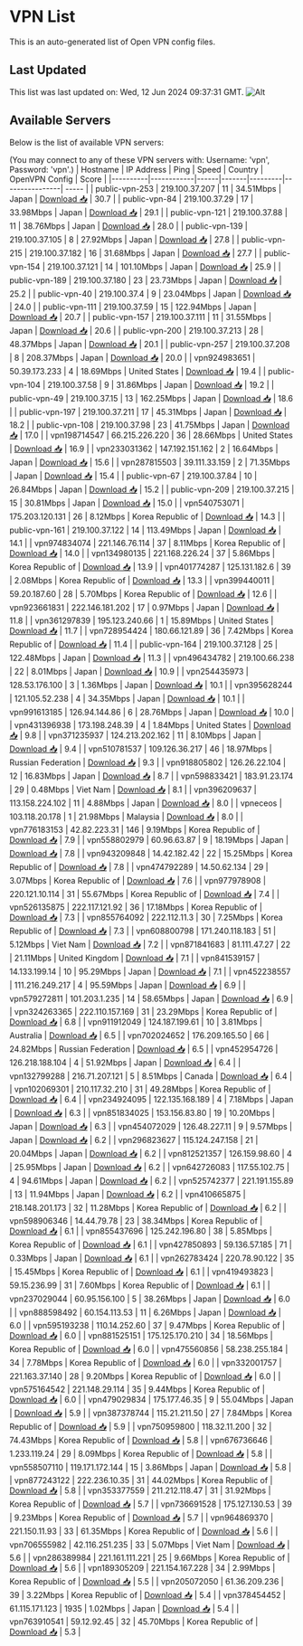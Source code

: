 # VPN List

This is an auto-generated list of Open VPN config files.

## Last Updated

This list was last updated on: Wed, 12 Jun 2024 09:37:31 GMT.
![Alt](https://repobeats.axiom.co/api/embed/186b98318ef1479477931607c1ad7d823f12451f.svg "Repobeats analytics image")

## Available Servers

Below is the list of available VPN servers:

(You may connect to any of these VPN servers with: Username: 'vpn', Password: 'vpn'.)
| Hostname | IP Address | Ping | Speed | Country | OpenVPN Config | Score |
|----------|------------|------|-------|---------|----------------| ----- |
| public-vpn-253 | 219.100.37.207 | 11 | 34.51Mbps | Japan | [Download 📥](./configs/server_0_JP.ovpn) | 30.7 |
| public-vpn-84 | 219.100.37.29 | 17 | 33.98Mbps | Japan | [Download 📥](./configs/server_1_JP.ovpn) | 29.1 |
| public-vpn-121 | 219.100.37.88 | 11 | 38.76Mbps | Japan | [Download 📥](./configs/server_2_JP.ovpn) | 28.0 |
| public-vpn-139 | 219.100.37.105 | 8 | 27.92Mbps | Japan | [Download 📥](./configs/server_3_JP.ovpn) | 27.8 |
| public-vpn-215 | 219.100.37.182 | 16 | 31.68Mbps | Japan | [Download 📥](./configs/server_4_JP.ovpn) | 27.7 |
| public-vpn-154 | 219.100.37.121 | 14 | 101.10Mbps | Japan | [Download 📥](./configs/server_5_JP.ovpn) | 25.9 |
| public-vpn-189 | 219.100.37.180 | 23 | 23.73Mbps | Japan | [Download 📥](./configs/server_6_JP.ovpn) | 25.2 |
| public-vpn-40 | 219.100.37.4 | 9 | 23.04Mbps | Japan | [Download 📥](./configs/server_7_JP.ovpn) | 24.0 |
| public-vpn-111 | 219.100.37.59 | 15 | 122.94Mbps | Japan | [Download 📥](./configs/server_8_JP.ovpn) | 20.7 |
| public-vpn-157 | 219.100.37.111 | 11 | 31.55Mbps | Japan | [Download 📥](./configs/server_9_JP.ovpn) | 20.6 |
| public-vpn-200 | 219.100.37.213 | 28 | 48.37Mbps | Japan | [Download 📥](./configs/server_10_JP.ovpn) | 20.1 |
| public-vpn-257 | 219.100.37.208 | 8 | 208.37Mbps | Japan | [Download 📥](./configs/server_11_JP.ovpn) | 20.0 |
| vpn924983651 | 50.39.173.233 | 4 | 18.69Mbps | United States | [Download 📥](./configs/server_12_US.ovpn) | 19.4 |
| public-vpn-104 | 219.100.37.58 | 9 | 31.86Mbps | Japan | [Download 📥](./configs/server_13_JP.ovpn) | 19.2 |
| public-vpn-49 | 219.100.37.15 | 13 | 162.25Mbps | Japan | [Download 📥](./configs/server_14_JP.ovpn) | 18.6 |
| public-vpn-197 | 219.100.37.211 | 17 | 45.31Mbps | Japan | [Download 📥](./configs/server_15_JP.ovpn) | 18.2 |
| public-vpn-108 | 219.100.37.98 | 23 | 41.75Mbps | Japan | [Download 📥](./configs/server_16_JP.ovpn) | 17.0 |
| vpn198714547 | 66.215.226.220 | 36 | 28.66Mbps | United States | [Download 📥](./configs/server_17_US.ovpn) | 16.9 |
| vpn233031362 | 147.192.151.162 | 2 | 16.64Mbps | Japan | [Download 📥](./configs/server_18_JP.ovpn) | 15.6 |
| vpn287815503 | 39.111.33.159 | 2 | 71.35Mbps | Japan | [Download 📥](./configs/server_19_JP.ovpn) | 15.4 |
| public-vpn-67 | 219.100.37.84 | 10 | 26.84Mbps | Japan | [Download 📥](./configs/server_20_JP.ovpn) | 15.2 |
| public-vpn-209 | 219.100.37.215 | 15 | 30.81Mbps | Japan | [Download 📥](./configs/server_21_JP.ovpn) | 15.0 |
| vpn540753071 | 175.203.120.131 | 26 | 8.12Mbps | Korea Republic of | [Download 📥](./configs/server_22_KR.ovpn) | 14.3 |
| public-vpn-161 | 219.100.37.122 | 14 | 113.49Mbps | Japan | [Download 📥](./configs/server_23_JP.ovpn) | 14.1 |
| vpn974834074 | 221.146.76.114 | 37 | 8.11Mbps | Korea Republic of | [Download 📥](./configs/server_24_KR.ovpn) | 14.0 |
| vpn134980135 | 221.168.226.24 | 37 | 5.86Mbps | Korea Republic of | [Download 📥](./configs/server_25_KR.ovpn) | 13.9 |
| vpn401774287 | 125.131.182.6 | 39 | 2.08Mbps | Korea Republic of | [Download 📥](./configs/server_26_KR.ovpn) | 13.3 |
| vpn399440011 | 59.20.187.60 | 28 | 5.70Mbps | Korea Republic of | [Download 📥](./configs/server_27_KR.ovpn) | 12.6 |
| vpn923661831 | 222.146.181.202 | 17 | 0.97Mbps | Japan | [Download 📥](./configs/server_28_JP.ovpn) | 11.8 |
| vpn361297839 | 195.123.240.66 | 1 | 15.89Mbps | United States | [Download 📥](./configs/server_29_US.ovpn) | 11.7 |
| vpn728954424 | 180.66.121.89 | 36 | 7.42Mbps | Korea Republic of | [Download 📥](./configs/server_30_KR.ovpn) | 11.4 |
| public-vpn-164 | 219.100.37.128 | 25 | 122.48Mbps | Japan | [Download 📥](./configs/server_31_JP.ovpn) | 11.3 |
| vpn496434782 | 219.100.66.238 | 22 | 8.01Mbps | Japan | [Download 📥](./configs/server_32_JP.ovpn) | 10.9 |
| vpn254435973 | 128.53.176.100 | 3 | 1.36Mbps | Japan | [Download 📥](./configs/server_33_JP.ovpn) | 10.1 |
| vpn395628244 | 121.105.52.238 | 4 | 34.35Mbps | Japan | [Download 📥](./configs/server_34_JP.ovpn) | 10.1 |
| vpn991613185 | 126.94.144.86 | 6 | 28.76Mbps | Japan | [Download 📥](./configs/server_35_JP.ovpn) | 10.0 |
| vpn431396938 | 173.198.248.39 | 4 | 1.84Mbps | United States | [Download 📥](./configs/server_36_US.ovpn) | 9.8 |
| vpn371235937 | 124.213.202.162 | 11 | 8.10Mbps | Japan | [Download 📥](./configs/server_37_JP.ovpn) | 9.4 |
| vpn510781537 | 109.126.36.217 | 46 | 18.97Mbps | Russian Federation | [Download 📥](./configs/server_38_RU.ovpn) | 9.3 |
| vpn918805802 | 126.26.22.104 | 12 | 16.83Mbps | Japan | [Download 📥](./configs/server_39_JP.ovpn) | 8.7 |
| vpn598833421 | 183.91.23.174 | 29 | 0.48Mbps | Viet Nam | [Download 📥](./configs/server_40_VN.ovpn) | 8.1 |
| vpn396209637 | 113.158.224.102 | 11 | 4.88Mbps | Japan | [Download 📥](./configs/server_41_JP.ovpn) | 8.0 |
| vpneceos | 103.118.20.178 | 1 | 21.98Mbps | Malaysia | [Download 📥](./configs/server_42_MY.ovpn) | 8.0 |
| vpn776183153 | 42.82.223.31 | 146 | 9.19Mbps | Korea Republic of | [Download 📥](./configs/server_43_KR.ovpn) | 7.9 |
| vpn558802979 | 60.96.63.87 | 9 | 18.19Mbps | Japan | [Download 📥](./configs/server_44_JP.ovpn) | 7.8 |
| vpn943209848 | 14.42.182.42 | 22 | 15.25Mbps | Korea Republic of | [Download 📥](./configs/server_45_KR.ovpn) | 7.8 |
| vpn474792289 | 14.50.62.134 | 29 | 3.07Mbps | Korea Republic of | [Download 📥](./configs/server_46_KR.ovpn) | 7.6 |
| vpn977978908 | 220.121.10.114 | 31 | 55.67Mbps | Korea Republic of | [Download 📥](./configs/server_47_KR.ovpn) | 7.4 |
| vpn526135875 | 222.117.121.92 | 36 | 17.18Mbps | Korea Republic of | [Download 📥](./configs/server_48_KR.ovpn) | 7.3 |
| vpn855764092 | 222.112.11.3 | 30 | 7.25Mbps | Korea Republic of | [Download 📥](./configs/server_49_KR.ovpn) | 7.3 |
| vpn608800798 | 171.240.118.183 | 51 | 5.12Mbps | Viet Nam | [Download 📥](./configs/server_50_VN.ovpn) | 7.2 |
| vpn871841683 | 81.111.47.27 | 22 | 21.11Mbps | United Kingdom | [Download 📥](./configs/server_51_GB.ovpn) | 7.1 |
| vpn841539157 | 14.133.199.14 | 10 | 95.29Mbps | Japan | [Download 📥](./configs/server_52_JP.ovpn) | 7.1 |
| vpn452238557 | 111.216.249.217 | 4 | 95.59Mbps | Japan | [Download 📥](./configs/server_53_JP.ovpn) | 6.9 |
| vpn579272811 | 101.203.1.235 | 14 | 58.65Mbps | Japan | [Download 📥](./configs/server_54_JP.ovpn) | 6.9 |
| vpn324263365 | 222.110.157.169 | 31 | 23.29Mbps | Korea Republic of | [Download 📥](./configs/server_55_KR.ovpn) | 6.8 |
| vpn911912049 | 124.187.199.61 | 10 | 3.81Mbps | Australia | [Download 📥](./configs/server_56_AU.ovpn) | 6.5 |
| vpn702024652 | 176.209.165.50 | 66 | 24.82Mbps | Russian Federation | [Download 📥](./configs/server_57_RU.ovpn) | 6.5 |
| vpn452954726 | 126.218.188.104 | 4 | 51.92Mbps | Japan | [Download 📥](./configs/server_58_JP.ovpn) | 6.4 |
| vpn132799288 | 216.71.207.121 | 5 | 8.51Mbps | Canada | [Download 📥](./configs/server_59_CA.ovpn) | 6.4 |
| vpn102069301 | 210.117.32.210 | 31 | 49.28Mbps | Korea Republic of | [Download 📥](./configs/server_60_KR.ovpn) | 6.4 |
| vpn234924095 | 122.135.168.189 | 4 | 7.18Mbps | Japan | [Download 📥](./configs/server_61_JP.ovpn) | 6.3 |
| vpn851834025 | 153.156.83.80 | 19 | 10.20Mbps | Japan | [Download 📥](./configs/server_62_JP.ovpn) | 6.3 |
| vpn454072029 | 126.48.227.11 | 9 | 9.57Mbps | Japan | [Download 📥](./configs/server_63_JP.ovpn) | 6.2 |
| vpn296823627 | 115.124.247.158 | 21 | 20.04Mbps | Japan | [Download 📥](./configs/server_64_JP.ovpn) | 6.2 |
| vpn812521357 | 126.159.98.60 | 4 | 25.95Mbps | Japan | [Download 📥](./configs/server_65_JP.ovpn) | 6.2 |
| vpn642726083 | 117.55.102.75 | 4 | 94.61Mbps | Japan | [Download 📥](./configs/server_66_JP.ovpn) | 6.2 |
| vpn525742377 | 221.191.155.89 | 13 | 11.94Mbps | Japan | [Download 📥](./configs/server_67_JP.ovpn) | 6.2 |
| vpn410665875 | 218.148.201.173 | 32 | 11.28Mbps | Korea Republic of | [Download 📥](./configs/server_68_KR.ovpn) | 6.2 |
| vpn598906346 | 14.44.79.78 | 23 | 38.34Mbps | Korea Republic of | [Download 📥](./configs/server_69_KR.ovpn) | 6.1 |
| vpn855437696 | 125.242.196.80 | 38 | 5.85Mbps | Korea Republic of | [Download 📥](./configs/server_70_KR.ovpn) | 6.1 |
| vpn427850893 | 59.136.57.185 | 71 | 0.33Mbps | Japan | [Download 📥](./configs/server_71_JP.ovpn) | 6.1 |
| vpn262783424 | 220.78.90.122 | 35 | 15.45Mbps | Korea Republic of | [Download 📥](./configs/server_72_KR.ovpn) | 6.1 |
| vpn419493823 | 59.15.236.99 | 31 | 7.60Mbps | Korea Republic of | [Download 📥](./configs/server_73_KR.ovpn) | 6.1 |
| vpn237029044 | 60.95.156.100 | 5 | 38.26Mbps | Japan | [Download 📥](./configs/server_74_JP.ovpn) | 6.0 |
| vpn888598492 | 60.154.113.53 | 11 | 6.26Mbps | Japan | [Download 📥](./configs/server_75_JP.ovpn) | 6.0 |
| vpn595193238 | 110.14.252.60 | 37 | 9.47Mbps | Korea Republic of | [Download 📥](./configs/server_76_KR.ovpn) | 6.0 |
| vpn881525151 | 175.125.170.210 | 34 | 18.56Mbps | Korea Republic of | [Download 📥](./configs/server_77_KR.ovpn) | 6.0 |
| vpn475560856 | 58.238.255.184 | 34 | 7.78Mbps | Korea Republic of | [Download 📥](./configs/server_78_KR.ovpn) | 6.0 |
| vpn332001757 | 221.163.37.140 | 28 | 9.20Mbps | Korea Republic of | [Download 📥](./configs/server_79_KR.ovpn) | 6.0 |
| vpn575164542 | 221.148.29.114 | 35 | 9.44Mbps | Korea Republic of | [Download 📥](./configs/server_80_KR.ovpn) | 6.0 |
| vpn479029834 | 175.177.46.35 | 9 | 55.04Mbps | Japan | [Download 📥](./configs/server_81_JP.ovpn) | 5.9 |
| vpn387378744 | 115.21.211.50 | 27 | 7.84Mbps | Korea Republic of | [Download 📥](./configs/server_82_KR.ovpn) | 5.9 |
| vpn750959800 | 118.32.11.200 | 32 | 74.43Mbps | Korea Republic of | [Download 📥](./configs/server_83_KR.ovpn) | 5.8 |
| vpn676736646 | 1.233.119.24 | 29 | 8.09Mbps | Korea Republic of | [Download 📥](./configs/server_84_KR.ovpn) | 5.8 |
| vpn558507110 | 119.171.172.144 | 15 | 3.86Mbps | Japan | [Download 📥](./configs/server_85_JP.ovpn) | 5.8 |
| vpn877243122 | 222.236.10.35 | 31 | 44.02Mbps | Korea Republic of | [Download 📥](./configs/server_86_KR.ovpn) | 5.8 |
| vpn353377559 | 211.212.118.47 | 31 | 31.92Mbps | Korea Republic of | [Download 📥](./configs/server_87_KR.ovpn) | 5.7 |
| vpn736691528 | 175.127.130.53 | 39 | 9.23Mbps | Korea Republic of | [Download 📥](./configs/server_88_KR.ovpn) | 5.7 |
| vpn964869370 | 221.150.11.93 | 33 | 61.35Mbps | Korea Republic of | [Download 📥](./configs/server_89_KR.ovpn) | 5.6 |
| vpn706555982 | 42.116.251.235 | 33 | 5.07Mbps | Viet Nam | [Download 📥](./configs/server_90_VN.ovpn) | 5.6 |
| vpn286389984 | 221.161.111.221 | 25 | 9.66Mbps | Korea Republic of | [Download 📥](./configs/server_91_KR.ovpn) | 5.6 |
| vpn189305209 | 221.154.167.228 | 34 | 2.99Mbps | Korea Republic of | [Download 📥](./configs/server_92_KR.ovpn) | 5.5 |
| vpn205072050 | 61.36.209.236 | 39 | 3.22Mbps | Korea Republic of | [Download 📥](./configs/server_93_KR.ovpn) | 5.4 |
| vpn378454452 | 61.115.171.123 | 1935 | 1.02Mbps | Japan | [Download 📥](./configs/server_94_JP.ovpn) | 5.4 |
| vpn763910541 | 59.12.92.45 | 32 | 45.70Mbps | Korea Republic of | [Download 📥](./configs/server_95_KR.ovpn) | 5.3 |
